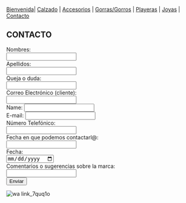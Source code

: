 [Bienvenida](./index.md)| [Calzado](./calzado.md) | [Accesorios](./accesorios.md) | [Gorras/Gorros](./gorras.md) | [Playeras](./playeras.md) | [Joyas](./joyas.md) | [Contacto](./contacto.md)


## CONTACTO

<form action="/action_page.php" method="post">
  <label for="name"> Nombres:</label><br>
  <input type="text" id="name" name="name" value=""><br>
  <label for="lname">Apellidos:</label><br>
  <input type="text" id="lname" name="lname" value=""><br>
  <label for="name"> Queja o duda:</label><br>
  <input type="text" id="complaint" name="complaint" value=""><br>    
  <label for="name"> Correo Electrónico (cliente):</label><br>
  <input type="text" id="email" name="email" value=""><br>
  Name: <input type="text" name="name"><br>
  E-mail: <input type="text" name="email"><br>
  <label for="name"> Número Telefónico:</label><br>
  <input type="text" id="number" name="number" value=""><br>
  <label for="name"> Fecha en que podemos contactarl@:</label><br>
  <input type="text" id="date" name="date" value=""><br>
  <label for="date">Fecha:</label><br>
  <input type="date" id="date" name="date"><br>
  <label for="name"> Comentarios o sugerencias sobre la marca:</label><br>
  <input type="text" id="comments" name="comments" value=""><br>
  <input type="submit" value="Enviar">
</form>

![wa link_7quq1o](https://user-images.githubusercontent.com/99769777/158529713-3e130969-9838-4308-874e-116f1ab3f252.png)
